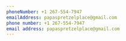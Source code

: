 ```yaml
---
phoneNumber: +1 267-554-7947
emailAddress: papaspretzelplace@gmail.com
phone number: +1 267-554-7947
email address: papaspretzelplace@gmail.com
---
```

